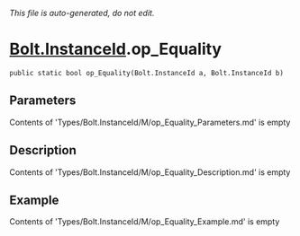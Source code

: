 *This file is auto-generated, do not edit.*

# [Bolt.InstanceId](Types/Bolt.InstanceId.md).op_Equality
`public static bool op_Equality(Bolt.InstanceId a, Bolt.InstanceId b)`
## Parameters
Contents of 'Types/Bolt.InstanceId/M/op_Equality_Parameters.md' is empty
## Description
Contents of 'Types/Bolt.InstanceId/M/op_Equality_Description.md' is empty
## Example
Contents of 'Types/Bolt.InstanceId/M/op_Equality_Example.md' is empty
